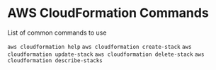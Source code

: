 # AWS CloudFormation Commands

List of common commands to use

`aws cloudformation help`
`aws cloudformation create-stack`
`aws cloudformation update-stack`
`aws cloudformation delete-stack`
`aws cloudformation describe-stacks`